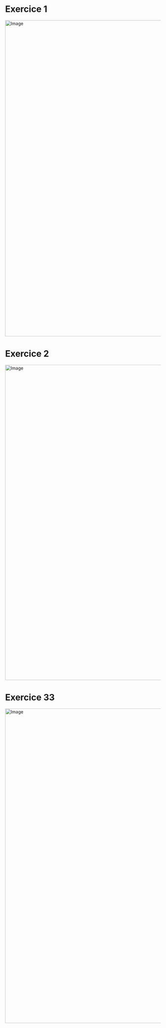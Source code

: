 # Exercice 1
<img width="1918" height="1021" alt="Image" src="https://github.com/user-attachments/assets/13460de9-114f-44ca-ad8c-004da510468b" />

# Exercice 2
<img width="1918" height="1018" alt="Image" src="https://github.com/user-attachments/assets/809ca6b2-e25a-489a-aed4-a0a3cf8ec708" />

# Exercice 33
<img width="1917" height="1016" alt="Image" src="https://github.com/user-attachments/assets/d0d8216b-6e19-41a4-82d7-7c70d1fd4838" />
